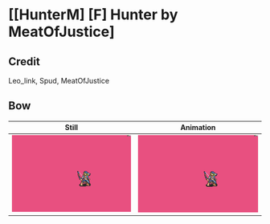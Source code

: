 # [\[HunterM\] \[F\] Hunter by MeatOfJustice]

## Credit

Leo_link, Spud, MeatOfJustice

## Bow

| Still | Animation |
| :---: | :-------: |
| ![Bow still](./Bow_000.png) | ![Bow animation](./Bow.gif) |
